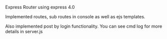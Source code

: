 Express Router using express 4.0

Implemented routes, sub routes in console as well as ejs templates.

Also implemented post by login functionality. You can see cmd log for more details in server.js


